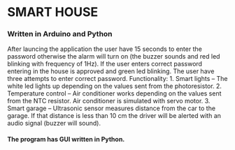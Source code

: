 # SMART HOUSE

### Written in Arduino and Python

After launcing the application the user have 15 seconds to enter the password otherwise the alarm will turn on (the buzzer sounds and red led blinking with frequency of 1Hz). If the user enters correct password entering in the house is approved and green led blinking. The user have three attempts to enter correct password. Functionality: 1. Smart lights – The white led lights up depending on the values sent from the photoresistor. 2. Temperature control – Air conditioner works depending on the values sent from the NTC resistor. Air conditioner is simulated with servo motor. 3. Smart garage – Ultrasonic sensor measures distance from the car to the garage. If that distance is less than 10 cm the driver will be alerted with an audio signal (buzzer will sound).

#### The program has GUI written in Python.
